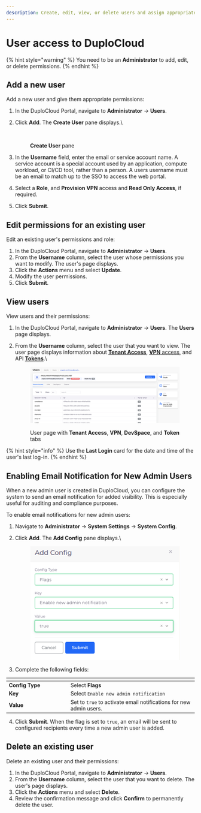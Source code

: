 ```yaml
---
description: Create, edit, view, or delete users and assign appropriate roles
---
```


# User access to DuploCloud

{% hint style="warning" %}
You need to be an **Administrator** to add, edit, or delete permissions.
{% endhint %}

## Add a new user

Add a new user and give them appropriate permissions:&#x20;

1. In the DuploCloud Portal, navigate to **Administrator** -> **Users**.&#x20;
2.  Click **Add**. The **Create User** pane displays.\


    <div align="left"><figure><img src="../.gitbook/assets/Create_User.png" alt=""><figcaption><p><strong>Create User</strong> pane</p></figcaption></figure></div>
3. In the **Username** field, enter the email or service account name. A service account is a special account used by an application, compute workload, or CI/CD tool, rather than a person. A users username must be an email to match up to the SSO to access the web portal.&#x20;
4. Select a **Role**, and **Provision VPN** access and **Read Only Access**, if required.
5. Click **Submit**.

## Edit permissions for an existing user

Edit an existing user's permissions and role:

1. In the DuploCloud Portal, navigate to **Administrator** -> **Users**.&#x20;
2. From the **Username** column, select the user whose permissions you want to modify. The user's page displays.
3. Click the **Actions** menu and select **Update**.&#x20;
4. Modify the user permissions.
5. Click **Submit**.&#x20;

## View users

View users and their permissions:

1. In the DuploCloud Portal, navigate to **Administrator** -> **Users**. The **Users** page displays.
2.  From the **Username** column, select the user that you want to view. The user page displays information about [**Tenant Access**](tenant-access/), [**VPN** access](add-and-delete-vpn-access-for-users.md), and API [**Tokens**](api-tokens.md).\


    <figure><img src="../.gitbook/assets/Screenshot (237).png" alt=""><figcaption><p>User page with <strong>Tenant Access</strong>, <strong>VPN</strong>, <strong>DevSpace</strong>, and <strong>Token</strong> tabs</p></figcaption></figure>

{% hint style="info" %}
Use the **Last Login** card for the date and time of the user's last log-in.
{% endhint %}

## **Enabling Email Notification for New Admin Users**

When a new admin user is created in DuploCloud, you can configure the system to send an email notification for added visibility. This is especially useful for auditing and compliance purposes.

To enable email notifications for new admin users:

1. Navigate to **Administrator** -> **System Settings** -> **System Config**.
2.  Click **Add**. The **Add Config** pane displays.\


    <div align="left"><figure><img src="../.gitbook/assets/Screenshot (379).png" alt=""><figcaption></figcaption></figure></div>
3. Complete the following fields:

<table data-header-hidden><thead><tr><th width="150.888916015625"></th><th></th></tr></thead><tbody><tr><td><strong>Config Type</strong></td><td>Select <strong>Flags</strong></td></tr><tr><td><strong>Key</strong></td><td>Select <code>Enable new admin notification</code></td></tr><tr><td><strong>Value</strong></td><td>Set to <code>true</code> to activate email notifications for new admin users.</td></tr></tbody></table>

4. Click **Submit**. When the flag is set to `true`, an email will be sent to configured recipients every time a new admin user is added.&#x20;

## Delete an existing user

Delete an existing user and their permissions:

1. In the DuploCloud Portal, navigate to **Administrator** -> **Users**.&#x20;
2. From the **Username** column, select the user that you want to delete. The user's page displays.
3. Click the **Actions** menu and select **Delete**.&#x20;
4. Review the confirmation message and click **Confirm** to permanently delete the user.

